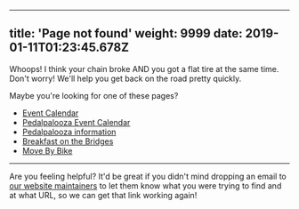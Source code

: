 
---
title: 'Page not found'
weight: 9999
date: 2019-01-11T01:23:45.678Z
---
Whoops!  I think your chain broke AND you got a flat tire at the same time.  Don't worry!  We'll help you get back on the road pretty quickly.  



Maybe you're looking for one of these pages?

- [Event Calendar](/calendar)
- [Pedalpalooza Event Calendar](/pedalpalooza-calendar/)
- [Pedalpalooza information](/pages/pedalpalooza)
- [Breakfast on the Bridges](/pages/bonb)
- [Move By Bike](/pages/mbb)


---

Are you feeling helpful?  It'd be great if you didn't mind dropping an email to [our website maintainers](mailto:bikecal@shift2bikes.org) to let them know what you were trying to find and at what URL, so we can get that link working again!
